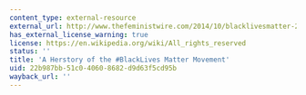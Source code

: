 ```yaml
---
content_type: external-resource
external_url: http://www.thefeministwire.com/2014/10/blacklivesmatter-2/http://www.thefeministwire.com/2014/10/blacklivesmatter-2/
has_external_license_warning: true
license: https://en.wikipedia.org/wiki/All_rights_reserved
status: ''
title: 'A Herstory of the #BlackLives Matter Movement'
uid: 22b987bb-51c0-4060-8682-d9d63f5cd95b
wayback_url: ''
---
```

